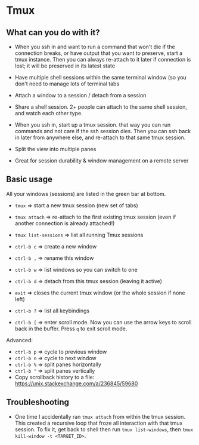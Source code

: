 # Tmux


## What can you do with it?

- When you ssh in and want to run a command that won't die if the connection breaks, or have output that you want to preserve, start a tmux instance. Then you can always re-attach to it later if connection is lost; it will be preserved in its latest state

- Have multiple shell sessions within the same terminal window (so you don't need to manage lots of terminal tabs

- Attach a window to a session / detach from a session

- Share a shell session. 2+ people can attach to the same shell session, and watch each other type.

- When you ssh in, start up a tmux session. that way you can run commands and not care if the ssh session dies. Then you can ssh back in later from anywhere else, and re-attach to that same tmux session.

- Split the view into multiple panes

- Great for session durability & window management on a remote server


## Basic usage

All your windows (sessions) are listed in the green bar at bottom.

- `tmux` => start a new tmux session (new set of tabs)
- `tmux attach` => re-attach to the first existing tmux session
  (even if another connection is already attached!)
- `tmux list-sessions` => list all running Tmux sessions

- `ctrl-b c` => create a new window
- `ctrl-b ,` => rename this window
- `ctrl-b w` => list windows so you can switch to one
- `ctrl-b d` => detach from this tmux session (leaving it active)
- `exit` => closes the current tmux window (or the whole session if none left)
- `ctrl-b ?` => list all keybindings
- `ctrl-b [` => enter scroll mode. Now you can use the arrow keys to scroll back in the buffer.
  Press `q` to exit scroll mode.

Advanced:

- `ctrl-b p` => cycle to previous window
- `ctrl-b n` => cycle to next window
- `ctrl-b %` => split panes horizontally
- `ctrl-b "` => split panes vertically
- Copy scrollback history to a file: https://unix.stackexchange.com/a/236845/59680


## Troubleshooting

- One time I accidentally ran `tmux attach` from within the tmux session. This created a recursive loop that froze all interaction with that tmux session. To fix it, get back to shell then run `tmux list-windows`, then `tmux kill-window -t <TARGET_ID>`.
